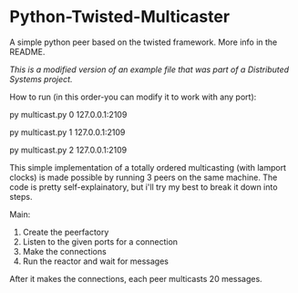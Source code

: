 # Python-Twisted-Multicaster
A simple python peer based on the twisted framework. More info in the README.

*This is a modified version of an example file that was part of a Distributed Systems project.*

How to run (in this order-you can modify it to work with any port):

py multicast.py 0 127.0.0.1:2109

py multicast.py 1 127.0.0.1:2109

py multicast.py 2 127.0.0.1:2109

This simple implementation of a totally ordered multicasting (with lamport clocks) is made possible by running 3 peers on the same machine.
The code is pretty self-explainatory, but i'll try my best to break it down into steps.

Main:
1. Create the peerfactory
2. Listen to the given ports for a connection
3. Make the connections
4. Run the reactor and wait for messages

After it makes the connections, each peer multicasts 20 messages.

